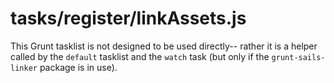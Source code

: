 # tasks/register/linkAssets.js

This Grunt tasklist is not designed to be used directly-- rather it is a helper called by the `default` tasklist and the `watch` task (but only if the `grunt-sails-linker` package is in use).

<docmeta name="displayName" value="linkAssets.js">

